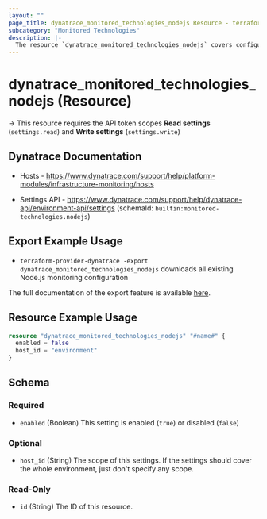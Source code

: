 ```yaml
---
layout: ""
page_title: dynatrace_monitored_technologies_nodejs Resource - terraform-provider-dynatrace"
subcategory: "Monitored Technologies"
description: |-
  The resource `dynatrace_monitored_technologies_nodejs` covers configuration to enable/disable Node.js monitoring
---
```


# dynatrace_monitored_technologies_nodejs (Resource)

-> This resource requires the API token scopes **Read settings** (`settings.read`) and **Write settings** (`settings.write`)

## Dynatrace Documentation

- Hosts - https://www.dynatrace.com/support/help/platform-modules/infrastructure-monitoring/hosts

- Settings API - https://www.dynatrace.com/support/help/dynatrace-api/environment-api/settings (schemaId: `builtin:monitored-technologies.nodejs`)

## Export Example Usage

- `terraform-provider-dynatrace -export dynatrace_monitored_technologies_nodejs` downloads all existing Node.js monitoring configuration

The full documentation of the export feature is available [here](https://dt-url.net/h203qmc).

## Resource Example Usage

```terraform
resource "dynatrace_monitored_technologies_nodejs" "#name#" {
  enabled = false
  host_id = "environment"
}
```

<!-- schema generated by tfplugindocs -->
## Schema

### Required

- `enabled` (Boolean) This setting is enabled (`true`) or disabled (`false`)

### Optional

- `host_id` (String) The scope of this settings. If the settings should cover the whole environment, just don't specify any scope.

### Read-Only

- `id` (String) The ID of this resource.
 